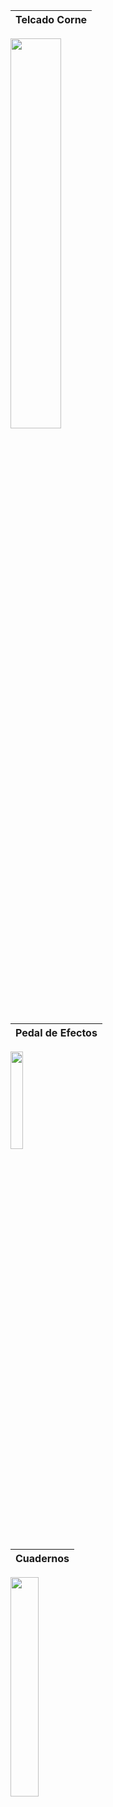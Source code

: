 
| Telcado Corne |
|-
<img src="https://i.postimg.cc/x8W7ySrN/Captura-desde-2025-05-18-16-32-18.png" style="width: 40%; height: auto;">

| Pedal de Efectos |
|-
<img src="https://i.postimg.cc/8PBQ0FqJ/Captura-desde-2025-05-19-11-49-11.png" style="width: 20%; height: auto;">

| Cuadernos |
|-
<img src="https://i.postimg.cc/qBGg87jw/Captura-desde-2025-05-19-12-15-35.png" style="width: 30%; height: auto;">





